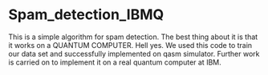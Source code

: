 # Spam_detection_IBMQ
This is a simple algorithm for spam detection. The best thing about it is that it works on a QUANTUM COMPUTER. Hell yes. We used this code to train our data set and successfully implemented on qasm simulator. Further work is carried on to implement it on a real quantum computer at IBM.
